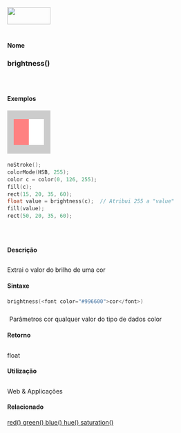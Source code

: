 <img height="40" src="../images/1pix.gif" width="100"/>
<img height="1" src="../images/1pix.gif" width="20"/>
<img height="1" src="../images/1pix.gif" width="555"/>

#### Nome
### brightness()
<img height="25" src="../images/1pix.gif" width="1"/>

#### Exemplos
<img border="0" height="100" src="media/brightness_.gif" width="100"/>

```pde
noStroke(); 
colorMode(HSB, 255); 
color c = color(0, 126, 255); 
fill(c); 
rect(15, 20, 35, 60); 
float value = brightness(c);  // Atribui 255 a "value"
fill(value); 
rect(50, 20, 35, 60); 

```
<img height="25" src="../images/1pix.gif" width="1"/>

#### Descrição
Extrai o valor do brilho de uma cor
<img height="25" src="../images/1pix.gif" width="1"/>

#### Sintaxe
```pde
brightness(<font color="#996600">cor</font>)

```
<img height="25" src="../images/1pix.gif" width="1"/>
Parâmetros
cor
qualquer valor do tipo de dados color
<img height="25" src="../images/1pix.gif" width="1"/>

#### Retorno

	
float
<img height="25" src="../images/1pix.gif" width="1"/>

#### Utilização

	
Web & Applicações
<img height="25" src="../images/1pix.gif" width="1"/>

#### Relacionado
[red() ](red_)[green() ](green_)[blue() ](blue_)[hue() ](hue_)[saturation() ](saturation_)
